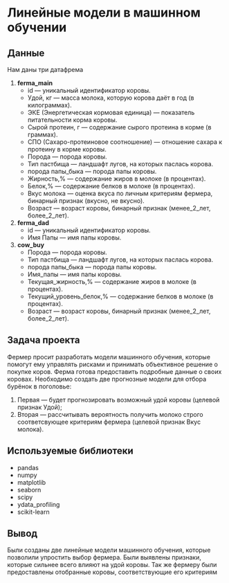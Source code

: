# Линейные модели в машинном обучении
## Данные
Нам даны три датафрема 
1. **ferma_main**
    - id — уникальный идентификатор коровы.
    - Удой, кг — масса молока, которую корова даёт в год (в килограммах).
    - ЭКЕ (Энергетическая кормовая единица) — показатель питательности корма коровы.
    - Сырой протеин, г — содержание сырого протеина в корме (в граммах).
    - СПО (Сахаро-протеиновое соотношение) — отношение сахара к протеину в корме коровы.
    - Порода — порода коровы.
    - Тип пастбища — ландшафт лугов, на которых паслась корова.
    - порода папы_быка — порода папы коровы.
    - Жирность,% — содержание жиров в молоке (в процентах).
    - Белок,% — содержание белков в молоке (в процентах).
    - Вкус молока — оценка вкуса по личным критериям фермера, бинарный признак (вкусно, не вкусно).
    - Возраст — возраст коровы, бинарный признак (менее_2_лет, более_2_лет).
2. **ferma_dad**
    - id — уникальный идентификатор коровы.
    - Имя Папы — имя папы коровы.
3. **cow_buy**
    - Порода — порода коровы.
    - Тип пастбища — ландшафт лугов, на которых паслась корова.
    - порода папы_быка — порода папы коровы.
    - Имя_папы — имя папы коровы.
    - Текущая_жирность,% — содержание жиров в молоке (в процентах).
    - Текущий_уровень_белок,% — содержание белков в молоке (в процентах).
    - Возраст — возраст коровы, бинарный признак (менее_2_лет, более_2_лет).
## Задача проекта
Фермер просит разработать модели машинного обучения, которые помогут ему управлять рисками и принимать объективное решение о покупке коров. Ферма готова предоставить подробные данные о своих коровах. Необходимо создать две прогнозные модели для отбора бурёнок в поголовье:
  1. Первая — будет прогнозировать возможный удой коровы (целевой признак Удой);
  2. Вторая — рассчитывать вероятность получить молоко строго соответсвующее критериям фермера (целевой признак Вкус молока).
## Используемые библиотеки
  - pandas
  - numpy
  - matplotlib
  - seaborn
  - scipy
  - ydata_profiling
  - scikit-learn
## Вывод
Были созданы две линейные модели машинного обучения, которые позволили упростить выбор фермера. Были выявлены признаки, которые сильнее всего влияют на удой коровы. Так же фермеру были предоставлены отобранные коровы, соответствующие его критериям 
